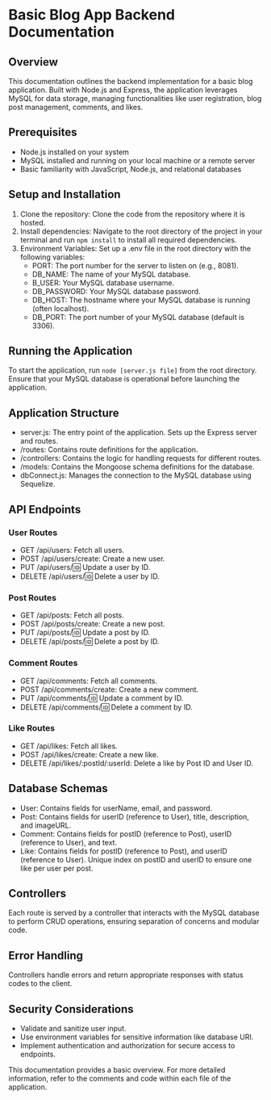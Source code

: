 # Basic Blog App Backend Documentation

## Overview

This documentation outlines the backend implementation for a basic blog application. Built with Node.js and Express, the application leverages MySQL for data storage, managing functionalities like user registration, blog post management, comments, and likes.

## Prerequisites
- Node.js installed on your system
- MySQL installed and running on your local machine or a remote server
- Basic familiarity with JavaScript, Node.js, and relational databases

## Setup and Installation

1. Clone the repository: Clone the code from the repository where it is hosted.
2. Install dependencies: Navigate to the root directory of the project in your terminal and run `npm install` to install all required dependencies.
3. Environment Variables: Set up a .env file in the root directory with the following variables:
    - PORT: The port number for the server to listen on (e.g., 8081).
    - DB_NAME: The name of your MySQL database.
    - B_USER: Your MySQL database username.
    - DB_PASSWORD: Your MySQL database password.
    - DB_HOST: The hostname where your MySQL database is running (often localhost).
    - DB_PORT: The port number of your MySQL database (default is 3306).

## Running the Application

To start the application, run `node [server.js file]` from the root directory. Ensure that your MySQL database is operational before launching the application.

## Application Structure

- server.js: The entry point of the application. Sets up the Express server and routes.
- /routes: Contains route definitions for the application.
- /controllers: Contains the logic for handling requests for different routes.
- /models: Contains the Mongoose schema definitions for the database.
- dbConnect.js: Manages the connection to the MySQL database using Sequelize.

## API Endpoints

### User Routes
- GET /api/users: Fetch all users.
- POST /api/users/create: Create a new user.
- PUT /api/users/:id: Update a user by ID.
- DELETE /api/users/:id: Delete a user by ID.

### Post Routes
- GET /api/posts: Fetch all posts.
- POST /api/posts/create: Create a new post.
- PUT /api/posts/:id: Update a post by ID.
- DELETE /api/posts/:id: Delete a post by ID.

### Comment Routes
- GET /api/comments: Fetch all comments.
- POST /api/comments/create: Create a new comment.
- PUT /api/comments/:id: Update a comment by ID.
- DELETE /api/comments/:id: Delete a comment by ID.

### Like Routes
- GET /api/likes: Fetch all likes.
- POST /api/likes/create: Create a new like.
- DELETE /api/likes/:postId/:userId: Delete a like by Post ID and User ID.


## Database Schemas

- User: Contains fields for userName, email, and password.
- Post: Contains fields for userID (reference to User), title, description, and imageURL.
- Comment: Contains fields for postID (reference to Post), userID (reference to User), and text.
- Like: Contains fields for postID (reference to Post), and userID (reference to User). Unique index on postID and userID to ensure one like per user per post.

## Controllers

Each route is served by a controller that interacts with the MySQL database to perform CRUD operations, ensuring separation of concerns and modular code.

## Error Handling

Controllers handle errors and return appropriate responses with status codes to the client.

## Security Considerations

- Validate and sanitize user input.
- Use environment variables for sensitive information like database URI.
- Implement authentication and authorization for secure access to endpoints.

This documentation provides a basic overview. For more detailed information, refer to the comments and code within each file of the application.




